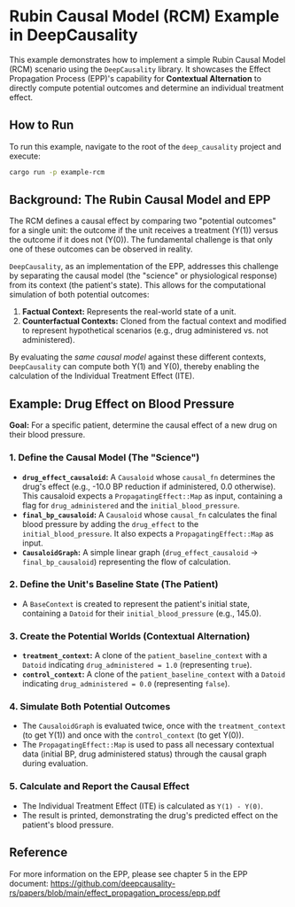 # Rubin Causal Model (RCM) Example in DeepCausality

This example demonstrates how to implement a simple Rubin Causal Model (RCM) scenario using the `DeepCausality` library. It showcases the Effect Propagation Process (EPP)'s capability for **Contextual Alternation** to directly compute potential outcomes and determine an individual treatment effect.

## How to Run

To run this example, navigate to the root of the `deep_causality` project and execute:

```bash
cargo run -p example-rcm
```

## Background: The Rubin Causal Model and EPP

The RCM defines a causal effect by comparing two "potential outcomes" for a single unit: the outcome if the unit receives a treatment (Y(1)) versus the outcome if it does not (Y(0)). The fundamental challenge is that only one of these outcomes can be observed in reality.

`DeepCausality`, as an implementation of the EPP, addresses this challenge by separating the causal model (the "science" or physiological response) from its context (the patient's state). This allows for the computational simulation of both potential outcomes:

1.  **Factual Context:** Represents the real-world state of a unit.
2.  **Counterfactual Contexts:** Cloned from the factual context and modified to represent hypothetical scenarios (e.g., drug administered vs. not administered).

By evaluating the *same causal model* against these different contexts, `DeepCausality` can compute both Y(1) and Y(0), thereby enabling the calculation of the Individual Treatment Effect (ITE).

## Example: Drug Effect on Blood Pressure

**Goal:** For a specific patient, determine the causal effect of a new drug on their blood pressure.

### 1. Define the Causal Model (The "Science")

*   **`drug_effect_causaloid`:** A `Causaloid` whose `causal_fn` determines the drug's effect (e.g., -10.0 BP reduction if administered, 0.0 otherwise). This causaloid expects a `PropagatingEffect::Map` as input, containing a flag for `drug_administered` and the `initial_blood_pressure`.
*   **`final_bp_causaloid`:** A `Causaloid` whose `causal_fn` calculates the final blood pressure by adding the `drug_effect` to the `initial_blood_pressure`. It also expects a `PropagatingEffect::Map` as input.
*   **`CausaloidGraph`:** A simple linear graph (`drug_effect_causaloid` -> `final_bp_causaloid`) representing the flow of calculation.

### 2. Define the Unit's Baseline State (The Patient)

*   A `BaseContext` is created to represent the patient's initial state, containing a `Datoid` for their `initial_blood_pressure` (e.g., 145.0).

### 3. Create the Potential Worlds (Contextual Alternation)

*   **`treatment_context`:** A clone of the `patient_baseline_context` with a `Datoid` indicating `drug_administered = 1.0` (representing `true`).
*   **`control_context`:** A clone of the `patient_baseline_context` with a `Datoid` indicating `drug_administered = 0.0` (representing `false`).

### 4. Simulate Both Potential Outcomes

*   The `CausaloidGraph` is evaluated twice, once with the `treatment_context` (to get Y(1)) and once with the `control_context` (to get Y(0)).
*   The `PropagatingEffect::Map` is used to pass all necessary contextual data (initial BP, drug administered status) through the causal graph during evaluation.

### 5. Calculate and Report the Causal Effect

*   The Individual Treatment Effect (ITE) is calculated as `Y(1) - Y(0)`.
*   The result is printed, demonstrating the drug's predicted effect on the patient's blood pressure.

## Reference

For more information on the EPP, please see chapter 5 in the EPP document:
https://github.com/deepcausality-rs/papers/blob/main/effect_propagation_process/epp.pdf